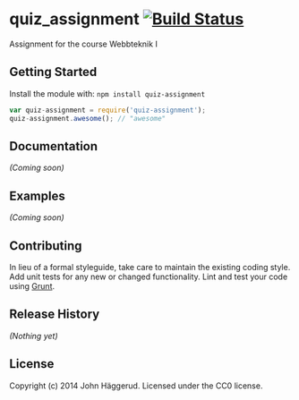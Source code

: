 # quiz_assignment [![Build Status](https://secure.travis-ci.org/thajo/quiz-assignment.png?branch=master)](http://travis-ci.org/thajo/quiz-assignment)

Assignment for the course Webbteknik I

## Getting Started
Install the module with: `npm install quiz-assignment`

```javascript
var quiz-assignment = require('quiz-assignment');
quiz-assignment.awesome(); // "awesome"
```

## Documentation
_(Coming soon)_

## Examples
_(Coming soon)_

## Contributing
In lieu of a formal styleguide, take care to maintain the existing coding style. Add unit tests for any new or changed functionality. Lint and test your code using [Grunt](http://gruntjs.com/).

## Release History
_(Nothing yet)_

## License
Copyright (c) 2014 John Häggerud. Licensed under the CC0 license.
